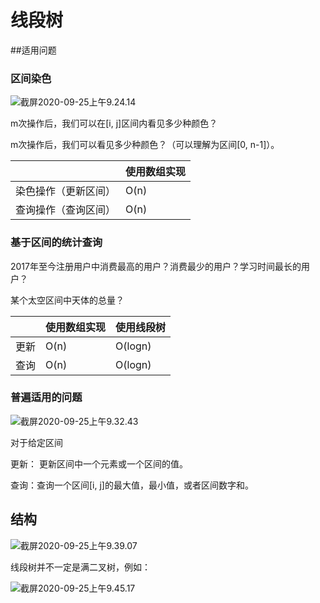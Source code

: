 # 线段树



##适用问题

### 区间染色

![截屏2020-09-25上午9.24.14](https://image-hosting.jellyfishmix.com/20200925092449.png)

m次操作后，我们可以在[i, j]区间内看见多少种颜色？

m次操作后，我们可以看见多少种颜色？（可以理解为区间[0, n-1]）。

|                      | 使用数组实现 |
| -------------------- | ------------ |
| 染色操作（更新区间） | O(n)         |
| 查询操作（查询区间） | O(n)         |

### 基于区间的统计查询

2017年至今注册用户中消费最高的用户？消费最少的用户？学习时间最长的用户？

某个太空区间中天体的总量？

|      | 使用数组实现 | 使用线段树 |
| ---- | ------------ | ---------- |
| 更新 | O(n)         | O(logn)    |
| 查询 | O(n)         | O(logn)    |

### 普遍适用的问题

![截屏2020-09-25上午9.32.43](https://image-hosting.jellyfishmix.com/20200925093251.png)

对于给定区间

更新： 更新区间中一个元素或一个区间的值。

查询：查询一个区间[i, j]的最大值，最小值，或者区间数字和。



## 结构

![截屏2020-09-25上午9.39.07](https://image-hosting.jellyfishmix.com/20200925093958.png)

线段树并不一定是满二叉树，例如：

![截屏2020-09-25上午9.45.17](https://image-hosting.jellyfishmix.com/20200925094652.png)